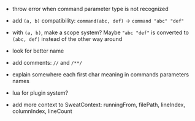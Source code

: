 - throw error when command parameter type is not recognized

- add `(a, b)` compatibility: `command(abc, def)` -> `command "abc" "def"`
- with `(a, b)`, make a scope system? Maybe `"abc "def"` is converted to `(abc, def)` instead of the other way around

- look for better name

- add comments: `//` and `/**/`

- explain somewhere each first char meaning in commands parameters names

- lua for plugin system?

- add more context to SweatContext: runningFrom, filePath, lineIndex, columnIndex, lineCount